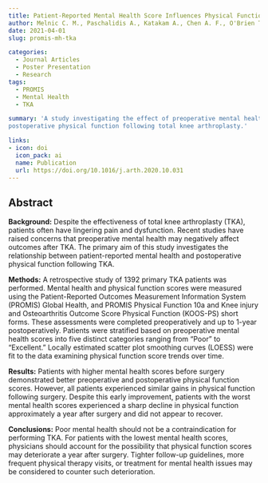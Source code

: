 ```yaml
---
title: Patient-Reported Mental Health Score Influences Physical Function After Primary Total Knee Arthroplasty
author: Melnic C. M., Paschalidis A., Katakam A., Chen A. F., O'Brien T. M., Sisodia R. C., Bedair H. S., Heng M.
date: 2021-04-01
slug: promis-mh-tka

categories:
  - Journal Articles
  - Poster Presentation
  - Research
tags:
  - PROMIS
  - Mental Health
  - TKA

summary: 'A study investigating the effect of preoperative mental health on
postoperative physical function following total knee arthroplasty.'

links:
- icon: doi
  icon_pack: ai
  name: Publication
  url: https://doi.org/10.1016/j.arth.2020.10.031
---
```


## Abstract

**Background:**
Despite the effectiveness of total knee arthroplasty (TKA), patients often have
lingering pain and dysfunction. Recent studies have raised concerns that
preoperative mental health may negatively affect outcomes after TKA. The primary
aim of this study investigates the relationship between patient-reported mental
health and postoperative physical function following TKA.

**Methods:**
A retrospective study of 1392 primary TKA patients was performed. Mental health
and physical function scores were measured using the Patient-Reported Outcomes
Measurement Information System (PROMIS) Global Health, and PROMIS Physical
Function 10a and Knee injury and Osteoarthritis Outcome Score Physical Function
(KOOS-PS) short forms. These assessments were completed preoperatively and up to
1-year postoperatively. Patients were stratified based on preoperative mental
health scores into five distinct categories ranging from “Poor” to “Excellent.”
Locally estimated scatter plot smoothing curves (LOESS) were fit to the data
examining physical function score trends over time.

**Results:**
Patients with higher mental health scores before surgery demonstrated better
preoperative and postoperative physical function scores. However, all patients
experienced similar gains in physical function following surgery. Despite this
early improvement, patients with the worst mental health scores experienced a
sharp decline in physical function approximately a year after surgery and did
not appear to recover.

**Conclusions:**
Poor mental health should not be a contraindication for performing TKA. For
patients with the lowest mental health scores, physicians should account for the
possibility that physical function scores may deteriorate a year after surgery.
Tighter follow-up guidelines, more frequent physical therapy visits, or
treatment for mental health issues may be considered to counter such
deterioration.
